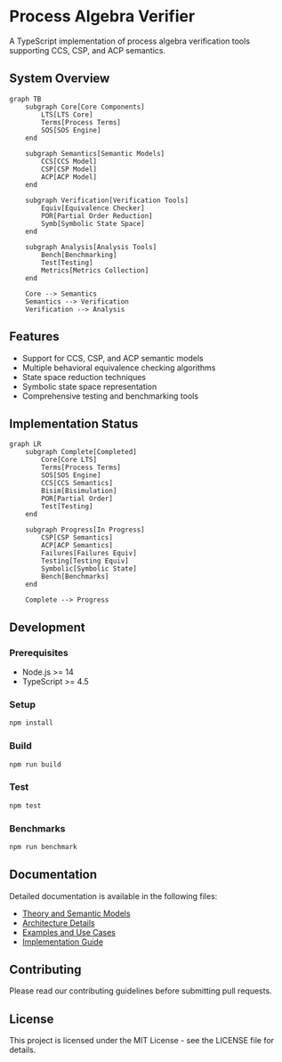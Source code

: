 # Process Algebra Verifier

A TypeScript implementation of process algebra verification tools supporting CCS, CSP, and ACP semantics.

## System Overview

```mermaid
graph TB
    subgraph Core[Core Components]
        LTS[LTS Core]
        Terms[Process Terms]
        SOS[SOS Engine]
    end

    subgraph Semantics[Semantic Models]
        CCS[CCS Model]
        CSP[CSP Model]
        ACP[ACP Model]
    end

    subgraph Verification[Verification Tools]
        Equiv[Equivalence Checker]
        POR[Partial Order Reduction]
        Symb[Symbolic State Space]
    end

    subgraph Analysis[Analysis Tools]
        Bench[Benchmarking]
        Test[Testing]
        Metrics[Metrics Collection]
    end

    Core --> Semantics
    Semantics --> Verification
    Verification --> Analysis
```

## Features

- Support for CCS, CSP, and ACP semantic models
- Multiple behavioral equivalence checking algorithms
- State space reduction techniques
- Symbolic state space representation
- Comprehensive testing and benchmarking tools

## Implementation Status

```mermaid
graph LR
    subgraph Complete[Completed]
        Core[Core LTS]
        Terms[Process Terms]
        SOS[SOS Engine]
        CCS[CCS Semantics]
        Bisim[Bisimulation]
        POR[Partial Order]
        Test[Testing]
    end

    subgraph Progress[In Progress]
        CSP[CSP Semantics]
        ACP[ACP Semantics]
        Failures[Failures Equiv]
        Testing[Testing Equiv]
        Symbolic[Symbolic State]
        Bench[Benchmarks]
    end

    Complete --> Progress
```

## Development

### Prerequisites

- Node.js >= 14
- TypeScript >= 4.5

### Setup

```bash
npm install
```

### Build

```bash
npm run build
```

### Test

```bash
npm test
```

### Benchmarks

```bash
npm run benchmark
```

## Documentation

Detailed documentation is available in the following files:

- [Theory and Semantic Models](docs/theory.md)
- [Architecture Details](docs/architecture.md)
- [Examples and Use Cases](docs/examples.md)
- [Implementation Guide](docs/index.md)

## Contributing

Please read our contributing guidelines before submitting pull requests.

## License

This project is licensed under the MIT License - see the LICENSE file for details.
